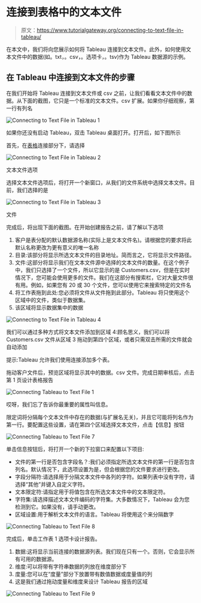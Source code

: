 # 连接到表格中的文本文件

> 原文：<https://www.tutorialgateway.org/connecting-to-text-file-in-tableau/>

在本文中，我们将向您展示如何将 Tableau 连接到文本文件。此外，如何使用文本文件中的数据(如。txt，。csv，。选项卡，。tsv)作为 Tableau 数据源的示例。

## 在 Tableau 中连接到文本文件的步骤

在我们开始将 Tableau 连接到文本文件或 csv 之前，让我们看看文本文件中的数据。从下面的截图，它只是一个标准的文本文件。csv 扩展。如果你仔细观察，第一行有列名

![Connecting to Text File in Tableau 1](img/a9180939db48328afae89e3b783df034.png)

如果你还没有启动 Tableau，双击 Tableau 桌面打开。打开后，如下图所示

首先，在[表格](https://www.tutorialgateway.org/tableau/)连接部分下，请选择

![Connecting to Text File in Tableau 2](img/647d673338201251d21ca29d15aa5c6e.png)

文本文件选项

选择文本文件选项后，将打开一个新窗口，从我们的文件系统中选择文本文件。目前，我们选择的是

![Connecting to Text File in Tableau 3](img/3d82f43a41fed8ab9d7a27a11c3d86c6.png)

文件

完成后，将出现下面的截图。在开始创建报告之前，请了解以下选项

1.  客户是表分配的默认数据源名称(实际上是文本文件名)。请根据您的要求将此默认名称更改为更有意义的唯一名称
2.  目录:该部分将显示所选文本文件的目录地址。简而言之，它将显示文件路径。
3.  文件:这部分将显示我们在文本文件源中选择的文本文件的数量。在这个例子中，我们只选择了一个文件，所以它显示的是 Customers.csv，但是在实时情况下，您可能会使用更多的文件。我们在这部分有搜索栏，它对大量文件很有用。例如，如果您有 20 或 30 个文件，您可以使用它来搜索特定的文件名
4.  将工作表拖到此处:您必须将文件从文件拖到此部分。Tableau 将只使用这个区域中的文件，类似于数据集。
5.  该区域将显示数据集中的数据

![Connecting to Text File in Tableau 4](img/6bd695f5264287689438255b7b31cc74.png)

我们可以通过多种方式将文本文件添加到区域 4:顾名思义，我们可以将 Customers.csv 文件从区域 3 拖动到第四个区域，或者只需双击所需的文件就会自动添加

提示:Tableau 允许我们使用连接添加多个表。

拖动客户文件后，预览区域将显示其中的数据。csv 文件。完成日期审核后，点击第 1 页设计表格报告

![Connecting Tableau to Text File 1](img/c41133d357c393fdfff82be023974ce1.png)

哎呀，我们忘了告诉你最重要的属性叫信息。

限定词将分隔每个文本文件中存在的数据(与扩展名无关)，并且它可能将列名作为第一行。要配置这些设置，请在第四个区域选择文本文件，点击【信息】按钮

![Connecting Tableau to Text File 7](img/0a3c46f34241f57ad8e465fb4bb5cb77.png)

单击信息按钮后，将打开一个新的下拉窗口来配置以下项目:

*   文件的第一行是否包含字段名？:我们必须指定所选文本文件的第一行是否包含列名。默认情况下，此选项设置为是，但会根据您的文件要求进行更改。
*   字段分隔符:请选择用于分隔文本文件中各列的字符。如果列表中没有字符，请选择“其他”并键入自定义字符。
*   文本限定符:请指定用于将值包含在所选文本文件中的文本限定符。
*   字符集:请选择描述文本文件编码的字符集。大多数情况下，Tableau 会为您检测到它。如果没有，请手动更改。
*   区域设置:用于解析文本文件的语言。Tableau 将使用这个来分隔数字

![Connecting Tableau to Text File 8](img/fcd9093c99af111dcac5389d59a93109.png)

完成后，单击工作表 1 选项卡设计报告。

1.  数据:这将显示当前连接的数据源列表。我们现在只有一个。否则，它会显示所有可用的数据源。
2.  维度:可以将带有字符串数据的列放在维度部分下
3.  度量:您可以在“度量”部分下放置带有数值数据或度量值的列
4.  这是我们通过拖动度量和维度来设计 Tableau 报告的区域

![Connecting Tableau to Text File 9](img/f6e69a7835cdb1f28c60a541c88469b1.png)